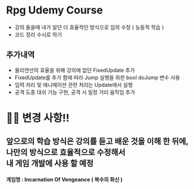 # Rpg Udemy Course 

* 강의 들을때 내가 알던 더 효율적인 방식으로 임의 수정 ( 능동적 학습 )
* 코드 정리 수시로 하기

## 추가내역

* 물리연산의 효율을 위해 강의에 없던 FixedUpdate 추가
* FixedUpdate를 추가 함에 따라 Jump 실행을 위한 bool doJump 변수 사용
* 입력 처리 및 애니메이션 관련 처리는 Update에서 실행
* 공격 도중 대쉬 기능 구현, 공격 시 일정 거리 움직임 추가

# 📢📢 변경 사항!!

<h2> 앞으로의 학습 방식은 강의를 듣고 배운 것을 이해 한 뒤에, 나만의 방식으로 효율적으로 수정해서<br> 내 게임 개발에 사용 할 예정 </h2>
<h4> 게임명 : Incarnation Of Vengeance ( 복수의 화신 ) </h4>
